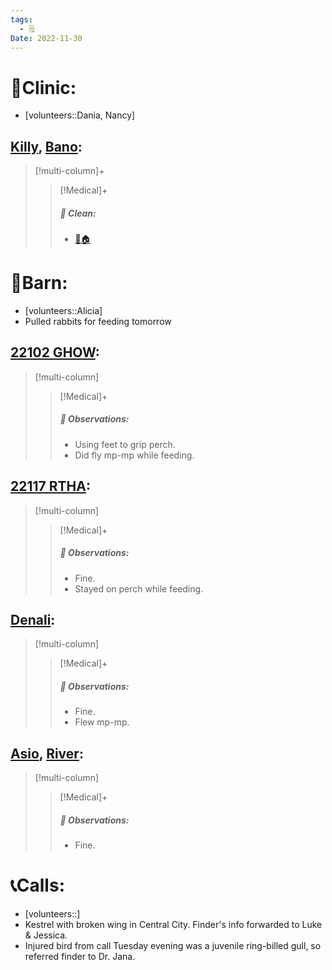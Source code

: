 ```yaml
---
tags:
  - 🗒️
Date: 2022-11-30
---
```


# 🏥Clinic:
- [volunteers::Dania, Nancy]

## [Killy](../RARE%20Birds/Ed%20Birds/Killy.md), [Bano](../RARE%20Birds/Ed%20Birds/Bano.md):
> [!multi-column]+
>
>> [!Medical]+
>>##### 🫧 Clean:
>> - [🧼🏠](../Admin/Codes/Moved%20to%20clean%20cage.md)

# 🏡Barn:
- [volunteers::Alicia]
- Pulled rabbits for feeding tomorrow

## [22102 GHOW](../RARE%20Birds/22102%20GHOW.md):
> [!multi-column]
>
>> [!Medical]+
>> ##### 🔭 Observations:
>> - Using feet to grip perch.
>> - Did fly mp-mp while feeding.

## [22117 RTHA](../RARE%20Birds/22117%20RTHA.md):
> [!multi-column]
>
>> [!Medical]+
>> ##### 🔭 Observations:
>> - Fine.
>> - Stayed on perch while feeding.

## [Denali](../RARE%20Birds/Ed%20Birds/Denali.md):
> [!multi-column]
>
>> [!Medical]+
>> ##### 🔭 Observations:
>> - Fine.
>> - Flew mp-mp.

## [Asio](../RARE%20Birds/Ed%20Birds/Asio.md), [River](../RARE%20Birds/Ed%20Birds/River.md):
> [!multi-column]
>
>> [!Medical]+
>> ##### 🔭 Observations:
>> - Fine.

# 📞Calls:
- [volunteers::]
- Kestrel with broken wing in Central City. Finder's info forwarded to Luke & Jessica.
- Injured bird from call Tuesday evening was a juvenile ring-billed gull, so referred finder to Dr. Jana.